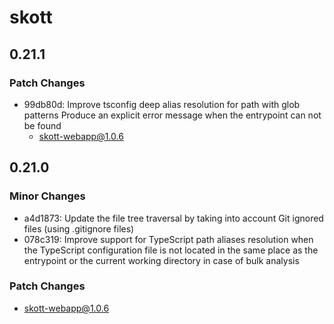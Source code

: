 # skott

## 0.21.1

### Patch Changes

- 99db80d: Improve tsconfig deep alias resolution for path with glob patterns
  Produce an explicit error message when the entrypoint can not be found
  - skott-webapp@1.0.6

## 0.21.0

### Minor Changes

- a4d1873: Update the file tree traversal by taking into account Git ignored files (using .gitignore files)
- 078c319: Improve support for TypeScript path aliases resolution when the TypeScript configuration file is not located in the same place as the entrypoint or the current working directory in case of bulk analysis

### Patch Changes

- skott-webapp@1.0.6
